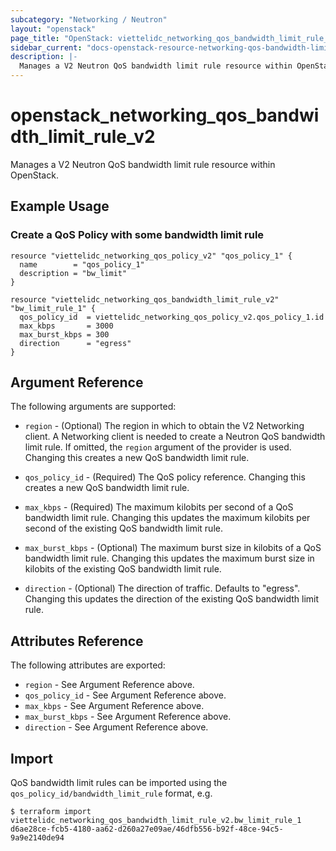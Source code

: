 ```yaml
---
subcategory: "Networking / Neutron"
layout: "openstack"
page_title: "OpenStack: viettelidc_networking_qos_bandwidth_limit_rule_v2"
sidebar_current: "docs-openstack-resource-networking-qos-bandwidth-limit-rule-v2"
description: |-
  Manages a V2 Neutron QoS bandwidth limit rule resource within OpenStack.
---
```


# openstack\_networking\_qos\_bandwidth\_limit\_rule\_v2

Manages a V2 Neutron QoS bandwidth limit rule resource within OpenStack.

## Example Usage

### Create a QoS Policy with some bandwidth limit rule

```hcl
resource "viettelidc_networking_qos_policy_v2" "qos_policy_1" {
  name        = "qos_policy_1"
  description = "bw_limit"
}

resource "viettelidc_networking_qos_bandwidth_limit_rule_v2" "bw_limit_rule_1" {
  qos_policy_id  = viettelidc_networking_qos_policy_v2.qos_policy_1.id
  max_kbps       = 3000
  max_burst_kbps = 300
  direction      = "egress"
}
```

## Argument Reference

The following arguments are supported:

* `region` - (Optional) The region in which to obtain the V2 Networking client.
    A Networking client is needed to create a Neutron QoS bandwidth limit rule. If omitted, the
    `region` argument of the provider is used. Changing this creates a new QoS bandwidth limit rule.
    
* `qos_policy_id` - (Required) The QoS policy reference. Changing this creates a new QoS bandwidth limit rule.
   
* `max_kbps` - (Required) The maximum kilobits per second of a QoS bandwidth limit rule. Changing this updates the
    maximum kilobits per second of the existing QoS bandwidth limit rule.

* `max_burst_kbps` - (Optional) The maximum burst size in kilobits of a QoS bandwidth limit rule. Changing this updates the
    maximum burst size in kilobits of the existing QoS bandwidth limit rule.
   
* `direction` - (Optional) The direction of traffic. Defaults to "egress". Changing this updates the direction of the
    existing QoS bandwidth limit rule.
    
## Attributes Reference

The following attributes are exported:

* `region` - See Argument Reference above.
* `qos_policy_id` - See Argument Reference above.
* `max_kbps` - See Argument Reference above.
* `max_burst_kbps` - See Argument Reference above.
* `direction` - See Argument Reference above.

## Import

QoS bandwidth limit rules can be imported using the `qos_policy_id/bandwidth_limit_rule` format, e.g.

```
$ terraform import viettelidc_networking_qos_bandwidth_limit_rule_v2.bw_limit_rule_1 d6ae28ce-fcb5-4180-aa62-d260a27e09ae/46dfb556-b92f-48ce-94c5-9a9e2140de94
```